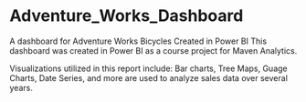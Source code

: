 # Adventure_Works_Dashboard
A dashboard for Adventure Works Bicycles Created in Power BI
This dashboard was created in Power BI as a course project for Maven Analytics.

Visualizations utilized in this report include: Bar charts, Tree Maps, Guage Charts, Date Series, and more are used to analyze sales data over several years.

